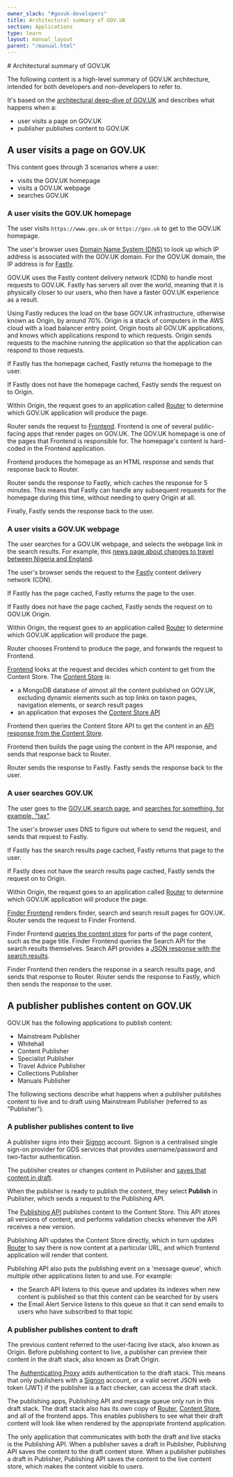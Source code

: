 ```yaml
---
owner_slack: "#govuk-developers"
title: Architectural summary of GOV.UK
section: Applications
type: learn
layout: manual_layout
parent: "/manual.html"
---
```


# Architectural summary of GOV.UK

The following content is a high-level summary of GOV.UK architecture, intended for both developers and non-developers to refer to.

It's based on the [architectural deep-dive of GOV.UK](/manual/architecture-deep-dive.html) and describes what happens when a:

- user visits a page on GOV.UK
- publisher publishes content to GOV.UK

## A user visits a page on GOV.UK

This content goes through 3 scenarios where a user:

- visits the GOV.UK homepage
- visits a GOV.UK webpage
- searches GOV.UK

### A user visits the GOV.UK homepage

The user visits `https://www.gov.uk` or `https://gov.uk` to get to the GOV.UK homepage.

The user's browser uses [Domain Name System (DNS)](/manual/dns.html) to look up which IP address is associated with the GOV.UK domain. For the GOV.UK domain, the IP address is for [Fastly](https://www.fastly.com/).

GOV.UK uses the Fastly content delivery network (CDN) to handle most requests to GOV.UK. Fastly has servers all over the world, meaning that it is physically closer to our users, who then have a faster GOV.UK experience as a result.

Using Fastly reduces the load on the base GOV.UK infrastructure, otherwise known as Origin, by around 70%. Origin is a stack of computers in the AWS cloud with a load balancer entry point. Origin hosts all GOV.UK applications, and knows which applications respond to which requests. Origin sends requests to the machine running the application so that the application can respond to those requests.

If Fastly has the homepage cached, Fastly returns the homepage to the user.

If Fastly does not have the homepage cached, Fastly sends the request on to Origin.

Within Origin, the request goes to an application called [Router](https://github.com/alphagov/router) to determine which GOV.UK application will produce the page.

Router sends the request to [Frontend](https://github.com/alphagov/frontend). Frontend is one of several public-facing apps that render pages on GOV.UK. The GOV.UK homepage is one of the pages that Frontend is responsible for. The homepage's content is hard-coded in the Frontend application.

Frontend produces the homepage as an HTML response and sends that response back to Router.

Router sends the response to Fastly, which caches the response for 5 minutes. This means that Fastly can handle any subsequent requests for the homepage during this time, without needing to query Origin at all.

Finally, Fastly sends the response back to the user.

### A user visits a GOV.UK webpage

The user searches for a GOV.UK webpage, and selects the webpage link in the search results. For example, this [news page about changes to travel between Nigeria and England](https://www.gov.uk/government/news/uk-changes-travel-rules-for-travellers-from-nigeria-to-england).

The user's browser sends the request to the [Fastly](https://www.fastly.com/) content delivery network (CDN).

If Fastly has the page cached, Fastly returns the page to the user.

If Fastly does not have the page cached, Fastly sends the request on to GOV.UK Origin.

Within Origin, the request goes to an application called [Router](https://github.com/alphagov/router) to determine which GOV.UK application will produce the page.

Router chooses Frontend to produce the page, and forwards the request to Frontend.

[Frontend](https://github.com/alphagov/frontend) looks at the request and decides which content to get from the Content Store. The [Content Store](https://github.com/alphagov/content-store) is:

- a MongoDB database of almost all the content published on GOV.UK, excluding dynamic elements such as top links on taxon pages, navigation elements, or search result pages
- an application that exposes the [Content Store API](https://github.com/alphagov/content-store/blob/main/docs/content-store-api.md)

Frontend then queries the Content Store API to get the content in an [API response from the Content Store](https://www.gov.uk/api/content/government/news/uk-changes-travel-rules-for-travellers-from-nigeria-to-england).

Frontend then builds the page using the content in the API response, and sends that response back to Router.

Router sends the response to Fastly. Fastly sends the response back to the user.

### A user searches GOV.UK

The user goes to the [GOV.UK search page](https://www.gov.uk/search), and [searches for something, for example, "tax"](https://www.gov.uk/search/all?keywords=tax&order=relevance).

The user's browser uses DNS to figure out where to send the request, and sends that request to Fastly.

If Fastly has the search results page cached, Fastly returns that page to the user.

If Fastly does not have the search results page cached, Fastly sends the request on to Origin.

Within Origin, the request goes to an application called [Router](https://github.com/alphagov/router) to determine which GOV.UK application will produce the page.

[Finder Frontend](https://github.com/alphagov/finder-frontend) renders finder, search and search result pages for GOV.UK. Router sends the request to Finder Frontend.

Finder Frontend [queries the content store](https://www.gov.uk/api/content/search/all) for parts of the page content, such as the page title. Finder Frontend queries the Search API for the search results themselves. Search API provides a [JSON response with the search results](https://www.gov.uk/api/search.json?q=tax&count=2).

Finder Frontend then renders the response in a search results page, and sends that response to Router. Router sends the response to Fastly, which then sends the response to the user.

## A publisher publishes content on GOV.UK

GOV.UK has the following applications to publish content:

- Mainstream Publisher
- Whitehall
- Content Publisher
- Specialist Publisher
- Travel Advice Publisher
- Collections Publisher
- Manuals Publisher

The following sections describe what happens when a publisher publishes content to live and to draft using Mainstream Publisher (referred to as "Publisher").

### A publisher publishes content to live

A publisher signs into their [Signon](/repos/signon.html) account. Signon is a centralised single sign-on provider for GDS services that provides username/password and two-factor authentication.

The publisher creates or changes content in Publisher and [saves that content in draft](#a-publisher-publishes-content-to-draft).

When the publisher is ready to publish the content, they select __Publish__ in Publisher, which sends a request to the Publishing API.

The [Publishing API](https://github.com/alphagov/publishing-api) publishes content to the Content Store. This API stores all versions of content, and performs validation checks whenever the API receives a new version.

Publishing API updates the Content Store directly, which in turn updates [Router](https://github.com/alphagov/router) to say there is now content at a particular URL, and which frontend application will render that content.

Publishing API also puts the publishing event on a 'message queue', which multiple other applications listen to and use. For example:

- the Search API listens to this queue and updates its indexes when new content is published so that this content can be searched for by users
- the Email Alert Service listens to this queue so that it can send emails to users who have subscribed to that topic

### A publisher publishes content to draft

The previous content referred to the user-facing live stack, also known as Origin. Before publishing content to live, a publisher can preview their content in the draft stack, also known as Draft Origin.

The [Authenticating Proxy](https://github.com/alphagov/authenticating-proxy) adds authentication to the draft stack. This means that only publishers with a [Signon](/repos/signon.html) account, or a valid secret JSON web token (JWT) if the publisher is a fact checker, can access the draft stack.

The publishing apps, Publishing API and message queue only run in this draft stack. The draft stack also has its own copy of [Router](https://github.com/alphagov/router), [Content Store](https://github.com/alphagov/content-store), and all of the frontend apps. This enables publishers to see what their draft content will look like when rendered by the appropriate frontend application.

The only application that communicates with both the draft and live stacks is the Publishing API. When a publisher saves a draft in Publisher, Publishing API saves the content to the draft content store. When a publisher publishes a draft in Publisher, Publishing API saves the content to the live content store, which makes the content visible to users.
